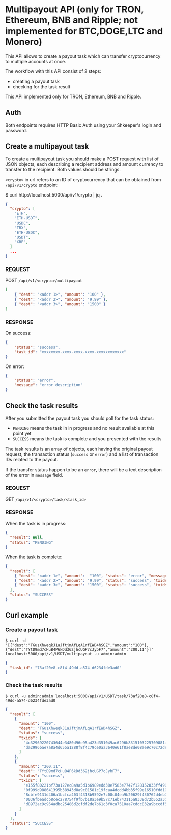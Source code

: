 # Multipayout API (only for TRON, Ethereum, BNB and Ripple; not implemented for BTC,DOGE,LTC and Monero)

This API allows to create a payout task which can transfer cryptocurrency to multiple accounts at once.

The workflow with this API consist of 2 steps:
 - creating a payout task
 - checking for the task result

 This API implemented only for TRON, Ethereum, BNB and Ripple.

## Auth

Both endpoints requires HTTP Basic Auth using your Shkeeper's login and password.

## Create a multipayout task

To create a multipayout task you should make a POST request with list of JSON objects, each describing a recipient address and amount currency to transfer to the recipient. Both values should be strings.

`<crypto>` in url refers to an ID of cryptocurrency that can be obtained from `/api/v1/crypto` endpoint:

$ curl http://localhost:5000/api/v1/crypto | jq .

```json
{
  "crypto": [
    "ETH",
    "ETH-USDT",
    "USDC",
    "TRX",
    "ETH-USDC",
    "USDT",
    "XRP",
  ]
  ...
}
```

### REQUEST

POST `/api/v1/<crypto>/multipayout`

```json
[
    { "dest": "<addr 1>", "amount": "100" },
    { "dest": "<addr 2>", "amount": "9.99" },
    { "dest": "<addr 3>", "amount": "1500" }
]
```

### RESPONSE

On success:

```json
{
    "status": "success",
    "task_id": "xxxxxxxx-xxxx-xxxx-xxxx-xxxxxxxxxxxx"
}
```

On error:

```json
{
    "status": "error",
    "message": "error description"
}
```

## Check the task results

After you submitted the payout task you should poll for the task status:
 - `PENDING` means the task in in progress and no result available at this point yet
 - `SUCCESS` means the task is complete and you presented with the results

The task results is an array of objects, each having the original payout request, the transaction status (`success` or `error`) and a list of transaction IDs related to the payout.

If the transfer status happen to be an `error`, there will be a text description of the error in `message` field.

### REQUEST

GET `/api/v1/<crypto>/task/<task_id>`

### RESPONSE

When the task is in progress:

```json
{
  "result": null,
  "status": "PENDING"
}
```

When the task is complete:

```json
{
  "result": [
    { "dest": "<addr 1>", "amount":  "100", "status": "error", "message": "some error description" },
    { "dest": "<addr 2>", "amount": "9.99", "status": "success", "txids": ["cccc"] },
    { "dest": "<addr 3>", "amount": "1500", "status": "success", "txids": ["dddd", "eeee", "ffff", "gggg"] }
  ],
  "status": "SUCCESS"
}
```

## Curl example

### Create a payout task

```
$ curl -d '[{"dest":"TGusXhweqkJ1aJftjmAfLqA1rfEWD4hSGZ","amount":"100"},{"dest":"TYtD9md7cHuB4P6kDd362jhcUGP7cJybF7","amount":"200.11"}]' localhost:5000/api/v1/USDT/multipayout -u admin:admin
```

```json
{
  "task_id": "73af20e8-c8f4-49dd-a574-d6234fde3ad0"
}
```

### Check the task results

```
$ curl -u admin:admin localhost:5000/api/v1/USDT/task/73af20e8-c8f4-49dd-a574-d6234fde3ad0
```

```json
{
  "result": [
    {
      "amount": "100",
      "dest": "TGusXhweqkJ1aJftjmAfLqA1rfEWD4hSGZ",
      "status": "success",
      "txids": [
        "4c32969220743644e3480d96e95a423d351049ac6296b8315103225709881ae3",
        "da2996bae7a8a4d655a1288f8f4c79ce0aa3640e61f8ae8de08ae9c70c72d90d"
      ]
    },
    {
      "amount": "200.11",
      "dest": "TYtD9md7cHuB4P6kDd362jhcUGP7cJybF7",
      "status": "success",
      "txids": [
        "e155f80221bf73a127ec8a9a5d1b6989edd38e7583e7747f128152833ff49090",
        "0f999d988641395b38943d8a9c01581c19fcaa4dcdd4bb35f99e16510fdd10d6",
        "8cbfe9131d406a1bcfca403f4318b9592e7c08c04ea9b20629f430762d4eb7a4",
        "0036fbeadcb8cec278754f9fb7b18a3e9b57c71eb743115a8338d72b552a3dd4",
        "d8972ac9c964adbc25486d2cfdf2de7b61c3f0ca7510aa7cddc832a9bccdf551"
      ]
    }
  ],
  "status": "SUCCESS"
}
```
